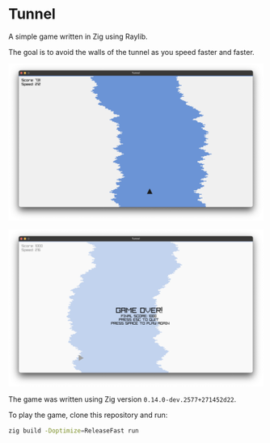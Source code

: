 # Tunnel

A simple game written in Zig using Raylib.

The goal is to avoid the walls of the tunnel as you speed faster and faster.

![Tunnel Preview](tunnel-preview.png)

![Tunnel Preview Game Over](tunnel-preview-gameover.png)

The game was written using Zig version `0.14.0-dev.2577+271452d22`.

To play the game, clone this repository and run:

```bash
zig build -Doptimize=ReleaseFast run
```
